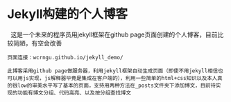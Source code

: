 ﻿# Jekyll构建的个人博客
   这是一个未来的程序员用jekyll框架在github page页面创建的个人博客，目前比较简陋，有空会改善

    页面连接：wcrngu.github.io/jekyll_demo/

    此博客采用github page做服务器，利用jekyll框架自动生成页面（即使不用jekyll相信也可以用js实现，js解释器毕竟是集成在客户端的），利用一些简单的html+css知识以及本人真的很low的审美水平写了基本的页面，支持用两种方法在_posts文件夹下添加博文，目前待实现的功能有博文分组、代码高亮、以及按分组查找博文
